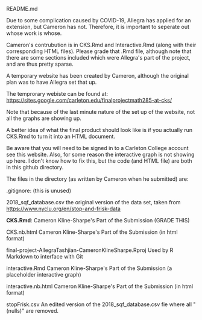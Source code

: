 README.md

Due to some complication caused by COVID-19, Allegra has applied for an extension, but Cameron has not. Therefore, it is important to seperate out whose work is whose.

Cameron's contrubution is in CKS.Rmd and Interactive.Rmd (along with their corresponding HTML files). Please grade
that .Rmd file, although note that there are some sections included which were Allegra's part of the project, and are
thus pretty sparse.

A temporary website has been created by Cameron, although the original plan was to have Allegra set that up.

The temprorary webiste can be found at: https://sites.google.com/carleton.edu/finalprojectmath285-at-cks/

Note that because of the last minute nature of the set up of the website, not all the graphs are showing up.

A better idea of what the final product should look like is if you actually run CKS.Rmd to turn it into an HTML
document.

 Be aware that you will need to be signed in to a Carleton College account see this website.
  Also, for some reason the interactive graph is not showing up here. I don't know how to fix this, but the code
  (and HTML file) are both in this github directory.

The files in the directory (as written by Cameron when he submitted) are:

  .gitignore: (this is unused) 
  
  2018_sqf_database.csv the original version of the data set, taken from https://www.nyclu.org/en/stop-and-frisk-data
  
  **CKS.Rmd**:	Cameron Kline-Sharpe's Part of the Submission (GRADE THIS)
  
  CKS.nb.html	Cameron Kline-Sharpe's Part of the Submission (in html format)
  
  final-project-AllegraTashjian-CameronKlineSharpe.Rproj	Used by R Markdown to interface with Git
  
  interactive.Rmd	Cameron Kline-Sharpe's Part of the Submission	 (a placeholder interactive graph)
  
  interactive.nb.html	Cameron Kline-Sharpe's Part of the Submission	(in html format)
  
  stopFrisk.csv An edited version of the 2018_sqf_database.csv fie where all "(nulls)" are removed.
